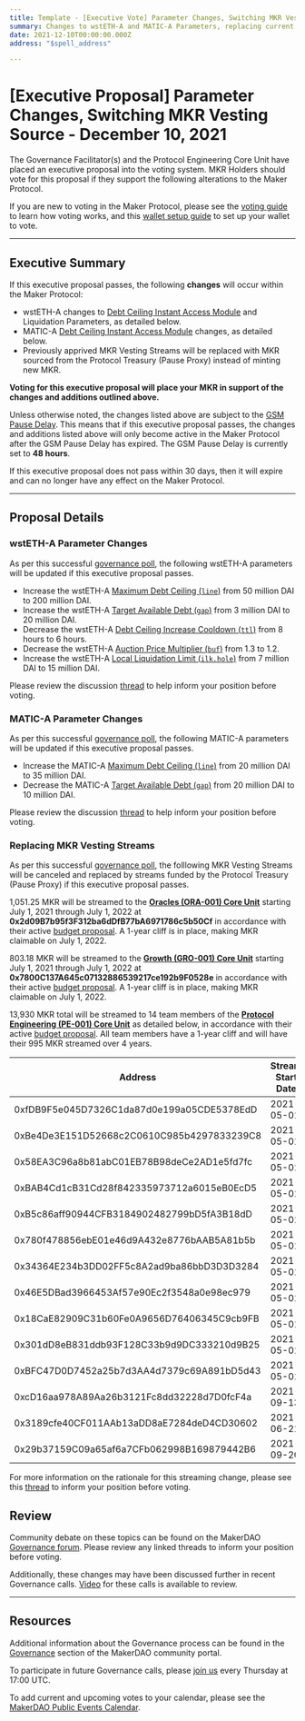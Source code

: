 ```yaml
---
title: Template - [Executive Vote] Parameter Changes, Switching MKR Vesting Source - December 10, 2021
summary: Changes to wstETH-A and MATIC-A Parameters, replacing current MKR vesting streams with streams funded by the Protocol Treasury MKR.
date: 2021-12-10T00:00:00.000Z
address: "$spell_address"

---
```

# [Executive Proposal] Parameter Changes, Switching MKR Vesting Source - December 10, 2021

The Governance Facilitator(s) and the Protocol Engineering Core Unit have placed an executive proposal into the voting system. MKR Holders should vote for this proposal if they support the following alterations to the Maker Protocol.

If you are new to voting in the Maker Protocol, please see the [voting guide](https://community-development.makerdao.com/en/learn/governance/how-voting-works/) to learn how voting works, and this [wallet setup guide](https://community-development.makerdao.com/en/learn/governance/voting-setup/) to set up your wallet to vote.

---

## Executive Summary

If this executive proposal passes, the following **changes** will occur within the Maker Protocol:
- wstETH-A changes to [Debt Ceiling Instant Access Module](https://makerdao.world/en/learn/governance/module-dciam) and Liquidation Parameters, as detailed below. 
- MATIC-A [Debt Ceiling Instant Access Module](https://makerdao.world/en/learn/governance/module-dciam) changes, as detailed below.
- Previously apprived MKR Vesting Streams will be replaced with MKR sourced from the Protocol Treasury (Pause Proxy) instead of minting new MKR.

**Voting for this executive proposal will place your MKR in support of the changes and additions outlined above.**

Unless otherwise noted, the changes listed above are subject to the [GSM Pause Delay](https://community-development.makerdao.com/en/learn/governance/param-gsm-pause-delay). This means that if this executive proposal passes, the changes and additions listed above will only become active in the Maker Protocol after the GSM Pause Delay has expired. The GSM Pause Delay is currently set to **48 hours**.

If this executive proposal does not pass within 30 days, then it will expire and can no longer have any effect on the Maker Protocol.

---

## Proposal Details

### wstETH-A Parameter Changes

As per this successful [governance poll](https://vote.makerdao.com/polling/QmYuK441?network=mainnet#poll-detail), the following wstETH-A parameters will be updated if this executive proposal passes.

* Increase the wstETH-A [Maximum Debt Ceiling (`line`)](https://makerdao.world/en/learn/governance/module-dciam) from 50 million DAI to 200 million DAI. 
* Increase the wstETH-A [Target Available Debt (`gap`)](https://makerdao.world/en/learn/governance/module-dciam) from 3 million DAI to 20 million DAI.
* Decrease the wstETH-A [Debt Ceiling Increase Cooldown (`ttl`)](https://makerdao.world/en/learn/governance/module-dciam) from 8 hours to 6 hours.
* Decrease the wstETH-A [Auction Price Multiplier (`buf`)](https://makerdao.world/en/learn/governance/param-auction-price-multiplier) from 1.3 to 1.2.
* Increase the wstETH-A [Local Liquidation Limit (`ilk.hole`)](https://makerdao.world/en/learn/governance/param-local-liquidation-limit) from 7 million DAI to 15 million DAI.

Please review the discussion [thread](https://forum.makerdao.com/t/wsteth-a-parameters-adjustment-dec-1st-2021/11934) to help inform your position before voting.

### MATIC-A Parameter Changes

As per this successful [governance poll](https://vote.makerdao.com/polling/QmdzwZyS?network=mainnet#poll-detail), the following MATIC-A parameters will be updated if this executive proposal passes.

* Increase the MATIC-A [Maximum Debt Ceiling (`line`)](https://makerdao.world/en/learn/governance/module-dciam) from 20 million DAI to 35 million DAI. 
* Decrease the MATIC-A [Target Available Debt (`gap`)](https://makerdao.world/en/learn/governance/module-dciam) from 20 million DAI to 10 million DAI.

Please review the discussion [thread](https://forum.makerdao.com/t/matic-debt-increase-proposal-for-last-executive-of-2021/11989) to help inform your position before voting.

### Replacing MKR Vesting Streams

As per this successful [governance poll](https://vote.makerdao.com/polling/QmYdDTsn?network=mainnet#poll-detail), the folllowing MKR Vesting Streams will be canceled and replaced by streams funded by the Protocol Treasury (Pause Proxy) if this executive proposal passes.

1,051.25 MKR will be streamed to the **[Oracles (ORA-001) Core Unit](https://mips.makerdao.com/mips/details/MIP39c2SP13)** starting July 1, 2021 through July 1, 2022 at **0x2d09B7b95f3F312ba6dDfB77bA6971786c5b50Cf** in accordance with their active [budget proposal](https://mips.makerdao.com/mips/details/MIP40c3SP15). A 1-year cliff is in place, making MKR claimable on July 1, 2022.

803.18 MKR will be streamed to the **[Growth (GRO-001) Core Unit](https://mips.makerdao.com/mips/details/MIP39c2SP4)** starting July 1, 2021 through July 1, 2022 at **0x7800C137A645c07132886539217ce192b9F0528e** in accordance with their active [budget proposal](https://mips.makerdao.com/mips/details/MIP40c3SP19). A 1-year cliff is in place, making MKR claimable on July 1, 2022.

13,930 MKR total will be streamed to 14 team members of the **[Protocol Engineering (PE-001) Core Unit](https://mips.makerdao.com/mips/details/MIP39c2SP7)** as detailed below, in accordance with their active [budget proposal](https://mips.makerdao.com/mips/details/MIP40c3SP7). All team members have a 1-year cliff and will have their 995 MKR streamed over 4 years.

| **Address**                                | **Stream Start Date** |
|--------------------------------------------|-----------------------|
| 0xfDB9F5e045D7326C1da87d0e199a05CDE5378EdD | 2021-05-01            |
| 0xBe4De3E151D52668c2C0610C985b4297833239C8 | 2021-05-01            |
| 0x58EA3C96a8b81abC01EB78B98deCe2AD1e5fd7fc | 2021-05-01            |
| 0xBAB4Cd1cB31Cd28f842335973712a6015eB0EcD5 | 2021-05-01            |
| 0xB5c86aff90944CFB3184902482799bD5fA3B18dD | 2021-05-01            |
| 0x780f478856ebE01e46d9A432e8776bAAB5A81b5b | 2021-05-01            |
| 0x34364E234b3DD02FF5c8A2ad9ba86bbD3D3D3284 | 2021-05-01            |
| 0x46E5DBad3966453Af57e90Ec2f3548a0e98ec979 | 2021-05-01            |
| 0x18CaE82909C31b60Fe0A9656D76406345C9cb9FB | 2021-05-01            |
| 0x301dD8eB831ddb93F128C33b9d9DC333210d9B25 | 2021-05-01            |
| 0xBFC47D0D7452a25b7d3AA4d7379c69A891bD5d43 | 2021-05-01            |
| 0xcD16aa978A89Aa26b3121Fc8dd32228d7D0fcF4a | 2021-09-13            |
| 0x3189cfe40CF011AAb13aDD8aE7284deD4CD30602 | 2021-06-21            |
| 0x29b37159C09a65af6a7CFb062998B169879442B6 | 2021-09-20            |

For more information on the rationale for this streaming change, please see this [thread](https://forum.makerdao.com/t/signal-request-should-we-mint-new-mkr-for-protocol-expenses-or-fund-them-with-mkr-from-the-makerdao-treasury/11629) to inform your position before voting.

## Review

Community debate on these topics can be found on the MakerDAO [Governance forum](https://forum.makerdao.com/). Please review any linked threads to inform your position before voting.

Additionally, these changes may have been discussed further in recent Governance calls. [Video](https://www.youtube.com/playlist?list=PLLzkWCj8ywWNq5-90-Id6VPSsrk4OWVan) for these calls is available to review.

---

## Resources

Additional information about the Governance process can be found in the [Governance](https://community-development.makerdao.com/en/learn/governance) section of the MakerDAO community portal.

To participate in future Governance calls, please [join us](https://github.com/makerdao/community/tree/master/governance/governance-and-risk-meetings) every Thursday at 17:00 UTC.

To add current and upcoming votes to your calendar, please see the [MakerDAO Public Events Calendar](https://calendar.google.com/calendar/embed?src=makerdao.com_3efhm2ghipksegl009ktniomdk%40group.calendar.google.com&ctz=UTC&mode=week&showCalendars=0&showPrint=0).
